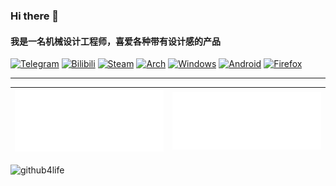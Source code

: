 ### Hi there 👋  

#### 我是一名机械设计工程师，喜爱各种带有设计感的产品

[![Telegram](https://img.shields.io/badge/Telegram-2CA5E0?style=for-the-badge&logo=telegram&logoColor=white)](https://t.me/breathinessblog) [![Bilibili](https://img.shields.io/badge/Bilibili-FB7299?style=for-the-badge&logo=bilibili&logoColor=white)](https://space.bilibili.com/4134388) [![Steam](https://img.shields.io/badge/steam-%23000000.svg?style=for-the-badge&logo=steam&logoColor=white)](https://steamcommunity.com/id/breathiness/) [![Arch](https://img.shields.io/badge/Arch%20Linux-1793D1?logo=arch-linux&logoColor=fff&style=for-the-badge)](https://github.com/breathiness/dotfiles/tree/master/Linux) [![Windows](https://img.shields.io/badge/Windows-0078D6?style=for-the-badge&logo=windows&logoColor=white)](https://github.com/breathiness/dotfiles/tree/master/Windows) [![Android](https://img.shields.io/badge/Android-3DDC84?style=for-the-badge&logo=android&logoColor=white)](https://github.com/breathiness/dotfiles/tree/master/Android) [![Firefox](https://img.shields.io/badge/Firefox-FF7139?style=for-the-badge&logo=Firefox-Browser&logoColor=white)](https://github.com/breathiness/dotfiles/tree/master/Web)

----

[![📅 Isocalendar plugin (half year)](https://github.com/breathiness/breathiness/raw/main/metrics.plugin.isocalendar.svg)](https://github.com/breathiness?tab=repositories) | [![🌟 Recently starred repositories](https://github.com/breathiness/breathiness/raw/main/metrics.plugin.stars.svg)](https://github.com/breathiness?tab=stars)
---|---

![github4life](https://github4life.herokuapp.com/breathiness.gif)

